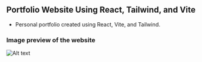 ## Portfolio Website Using React, Tailwind, and Vite
* Personal portfolio created using React, Vite, and Tailwind.

### Image preview of the website

![Alt text](Finished&#32;Images/gitreadme.png?raw=true "Portfolio Website")
